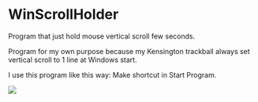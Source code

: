 # WinScrollHolder
Program that just hold mouse vertical scroll few seconds.

Program for my own purpose because my Kensington trackball always set vertical scroll to 1 line at Windows start.

I use this program like this way: Make shortcut in Start Program.

<img src="https://i.imgur.com/SJBl37z.png">
